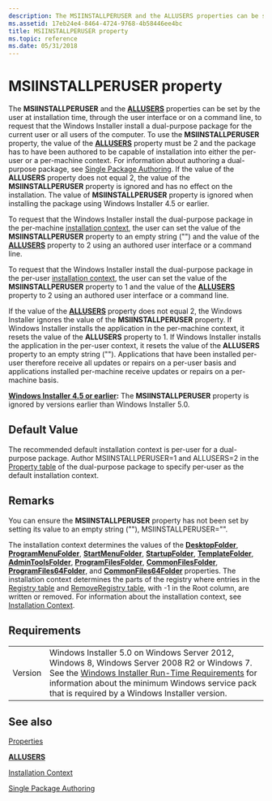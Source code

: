 ```yaml
---
description: The MSIINSTALLPERUSER and the ALLUSERS properties can be set by the user at installation time, through the user interface or on a command line, to request that the Windows Installer install a dual-purpose package for the current user or all users of the computer.
ms.assetid: 17eb24e4-8464-4724-9768-4b58446ee4bc
title: MSIINSTALLPERUSER property
ms.topic: reference
ms.date: 05/31/2018
---
```


# MSIINSTALLPERUSER property

The **MSIINSTALLPERUSER** and the [**ALLUSERS**](allusers.md) properties can be set by the user at installation time, through the user interface or on a command line, to request that the Windows Installer install a dual-purpose package for the current user or all users of the computer. To use the **MSIINSTALLPERUSER** property, the value of the [**ALLUSERS**](allusers.md) property must be 2 and the package has to have been authored to be capable of installation into either the per-user or a per-machine context. For information about authoring a dual-purpose package, see [Single Package Authoring](single-package-authoring.md). If the value of the **ALLUSERS** property does not equal 2, the value of the **MSIINSTALLPERUSER** property is ignored and has no effect on the installation. The value of **MSIINSTALLPERUSER** property is ignored when installing the package using Windows Installer 4.5 or earlier.

To request that the Windows Installer install the dual-purpose package in the per-machine [installation context](installation-context.md), the user can set the value of the **MSIINSTALLPERUSER** property to an empty string ("") and the value of the [**ALLUSERS**](allusers.md) property to 2 using an authored user interface or a command line.

To request that the Windows Installer install the dual-purpose package in the per-user [installation context](installation-context.md), the user can set the value of the **MSIINSTALLPERUSER** property to 1 and the value of the [**ALLUSERS**](allusers.md) property to 2 using an authored user interface or a command line.

If the value of the [**ALLUSERS**](allusers.md) property does not equal 2, the Windows Installer ignores the value of the **MSIINSTALLPERUSER** property. If Windows Installer installs the application in the per-machine context, it resets the value of the **ALLUSERS** property to 1. If Windows Installer installs the application in the per-user context, it resets the value of the **ALLUSERS** property to an empty string (""). Applications that have been installed per-user therefore receive all updates or repairs on a per-user basis and applications installed per-machine receive updates or repairs on a per-machine basis.

**[Windows Installer 4.5 or earlier](not-supported-in-windows-installer-4-5.md):** The **MSIINSTALLPERUSER** property is ignored by versions earlier than Windows Installer 5.0.

## Default Value

The recommended default installation context is per-user for a dual-purpose package. Author MSIINSTALLPERUSER=1 and ALLUSERS=2 in the [Property table](property-table.md) of the dual-purpose package to specify per-user as the default installation context.

## Remarks

You can ensure the **MSIINSTALLPERUSER** property has not been set by setting its value to an empty string (""), MSIINSTALLPERUSER="".

The installation context determines the values of the [**DesktopFolder**](desktopfolder.md), [**ProgramMenuFolder**](programmenufolder.md), [**StartMenuFolder**](startmenufolder.md), [**StartupFolder**](startupfolder.md), [**TemplateFolder**](templatefolder.md), [**AdminToolsFolder**](admintoolsfolder.md), [**ProgramFilesFolder**](programfilesfolder.md), [**CommonFilesFolder**](commonfilesfolder.md), [**ProgramFiles64Folder**](programfiles64folder.md), and [**CommonFiles64Folder**](commonfiles64folder.md) properties. The installation context determines the parts of the registry where entries in the [Registry table](registry-table.md) and [RemoveRegistry table](removeregistry-table.md), with -1 in the Root column, are written or removed. For information about the installation context, see [Installation Context](installation-context.md).

## Requirements



|                    |                                                                                                                                                                                                                                                                                                  |
|--------------------|--------------------------------------------------------------------------------------------------------------------------------------------------------------------------------------------------------------------------------------------------------------------------------------------------|
| Version<br/> | Windows Installer 5.0 on Windows Server 2012, Windows 8, Windows Server 2008 R2 or Windows 7. See the [Windows Installer Run-Time Requirements](windows-installer-portal.md) for information about the minimum Windows service pack that is required by a Windows Installer version.<br/> |



## See also

<dl> <dt>

[Properties](properties.md)
</dt> <dt>

[**ALLUSERS**](allusers.md)
</dt> <dt>

[Installation Context](installation-context.md)
</dt> <dt>

[Single Package Authoring](single-package-authoring.md)
</dt> </dl>

 

 




